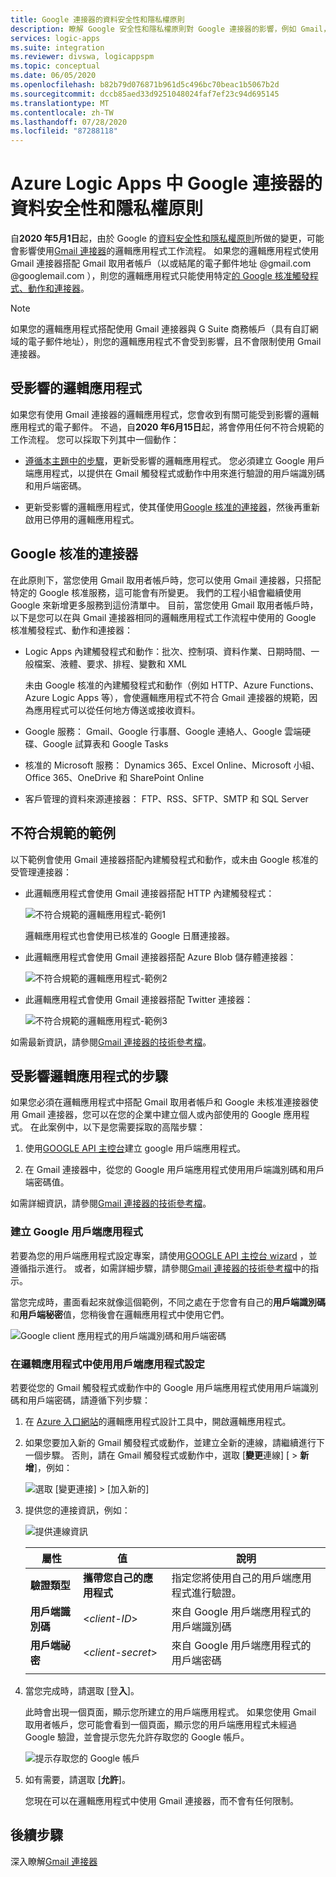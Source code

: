 ```yaml
---
title: Google 連接器的資料安全性和隱私權原則
description: 瞭解 Google 安全性和隱私權原則對 Google 連接器的影響，例如 Gmail，Azure Logic Apps
services: logic-apps
ms.suite: integration
ms.reviewer: divswa, logicappspm
ms.topic: conceptual
ms.date: 06/05/2020
ms.openlocfilehash: b82b79d076871b961d5c496bc70beac1b5067b2d
ms.sourcegitcommit: dccb85aed33d9251048024faf7ef23c94d695145
ms.translationtype: MT
ms.contentlocale: zh-TW
ms.lasthandoff: 07/28/2020
ms.locfileid: "87288118"
---
```

# <a name="data-security-and-privacy-policies-for-google-connectors-in-azure-logic-apps"></a>Azure Logic Apps 中 Google 連接器的資料安全性和隱私權原則

自**2020 年5月1日**起，由於 Google 的[資料安全性和隱私權原則](https://www.blog.google/technology/safety-security/project-strobe/)所做的變更，可能會影響使用[Gmail 連接器](/connectors/gmail/)的邏輯應用程式工作流程。 如果您的邏輯應用程式使用 Gmail 連接器搭配 Gmail 取用者帳戶（以或結尾的電子郵件地址 @gmail.com @googlemail.com ），則您的邏輯應用程式只能使用特定[的 Google 核准觸發程式、動作和連接器](#approved-connectors)。

> [!NOTE]
> 如果您的邏輯應用程式搭配使用 Gmail 連接器與 G Suite 商務帳戶（具有自訂網域的電子郵件地址），則您的邏輯應用程式不會受到影響，且不會限制使用 Gmail 連接器。

## <a name="affected-logic-apps"></a>受影響的邏輯應用程式

如果您有使用 Gmail 連接器的邏輯應用程式，您會收到有關可能受到影響的邏輯應用程式的電子郵件。 不過，自**2020 年6月15日**起，將會停用任何不符合規範的工作流程。 您可以採取下列其中一個動作：

* [遵循本主題中的步驟](#update-affected-workflows)，更新受影響的邏輯應用程式。 您必須建立 Google 用戶端應用程式，以提供在 Gmail 觸發程式或動作中用來進行驗證的用戶端識別碼和用戶端密碼。

* 更新受影響的邏輯應用程式，使其僅使用[Google 核准的連接器](#approved-connectors)，然後再重新啟用已停用的邏輯應用程式。

<a name="approved-connectors"></a>

## <a name="google-approved-connectors"></a>Google 核准的連接器

在此原則下，當您使用 Gmail 取用者帳戶時，您可以使用 Gmail 連接器，只搭配特定的 Google 核准服務，這可能會有所變更。 我們的工程小組會繼續使用 Google 來新增更多服務到這份清單中。 目前，當您使用 Gmail 取用者帳戶時，以下是您可以在與 Gmail 連接器相同的邏輯應用程式工作流程中使用的 Google 核准觸發程式、動作和連接器：

* Logic Apps 內建觸發程式和動作：批次、控制項、資料作業、日期時間、一般檔案、液體、要求、排程、變數和 XML

  未由 Google 核准的內建觸發程式和動作（例如 HTTP、Azure Functions、Azure Logic Apps 等），會使邏輯應用程式不符合 Gmail 連接器的規範，因為應用程式可以從任何地方傳送或接收資料。

* Google 服務： Gmail、Google 行事曆、Google 連絡人、Google 雲端硬碟、Google 試算表和 Google Tasks

* 核准的 Microsoft 服務： Dynamics 365、Excel Online、Microsoft 小組、Office 365、OneDrive 和 SharePoint Online

* 客戶管理的資料來源連接器： FTP、RSS、SFTP、SMTP 和 SQL Server

## <a name="non-compliant-examples"></a>不符合規範的範例

以下範例會使用 Gmail 連接器搭配內建觸發程式和動作，或未由 Google 核准的受管理連接器：

* 此邏輯應用程式會使用 Gmail 連接器搭配 HTTP 內建觸發程式：

  ![不符合規範的邏輯應用程式-範例1](./media/connectors-google-data-security-privacy-policy/not-compliant-logic-app-1.png)
  
  邏輯應用程式也會使用已核准的 Google 日曆連接器。

* 此邏輯應用程式會使用 Gmail 連接器搭配 Azure Blob 儲存體連接器：

  ![不符合規範的邏輯應用程式-範例2](./media/connectors-google-data-security-privacy-policy/not-compliant-logic-app-2.png)

* 此邏輯應用程式會使用 Gmail 連接器搭配 Twitter 連接器：

  ![不符合規範的邏輯應用程式-範例3](./media/connectors-google-data-security-privacy-policy/not-compliant-logic-app-3.png)

如需最新資訊，請參閱[Gmail 連接器的技術參考檔](/connectors/gmail/)。

<a name="update-affected-workflows"></a>

## <a name="steps-for-affected-logic-apps"></a>受影響邏輯應用程式的步驟

如果您必須在邏輯應用程式中搭配 Gmail 取用者帳戶和 Google 未核准連接器使用 Gmail 連接器，您可以在您的企業中建立個人或內部使用的 Google 應用程式。 在此案例中，以下是您需要採取的高階步驟：

1. 使用[GOOGLE API 主控台](https://console.developers.google.com)建立 google 用戶端應用程式。

1. 在 Gmail 連接器中，從您的 Google 用戶端應用程式使用用戶端識別碼和用戶端密碼值。

如需詳細資訊，請參閱[Gmail 連接器的技術參考檔](/connectors/gmail/#authentication-and-bring-your-own-application)。

### <a name="create-google-client-app"></a>建立 Google 用戶端應用程式

若要為您的用戶端應用程式設定專案，請使用[GOOGLE API 主控台 wizard](https://console.developers.google.com/start/api?id=gmail&credential=client_key) ，並遵循指示進行。 或者，如需詳細步驟，請參閱[Gmail 連接器的技術參考檔](/connectors/gmail/#authentication-and-bring-your-own-application)中的指示。

當您完成時，畫面看起來就像這個範例，不同之處在于您會有自己的**用戶端識別碼**和**用戶端秘密**值，您稍後會在邏輯應用程式中使用它們。

![Google client 應用程式的用戶端識別碼和用戶端密碼](./media/connectors-google-data-security-privacy-policy/google-api-console.png)

### <a name="use-client-app-settings-in-logic-app"></a>在邏輯應用程式中使用用戶端應用程式設定

若要從您的 Gmail 觸發程式或動作中的 Google 用戶端應用程式使用用戶端識別碼和用戶端密碼，請遵循下列步驟：

1. 在 [Azure 入口網站](https://portal.azure.com)的邏輯應用程式設計工具中，開啟邏輯應用程式。

1. 如果您要加入新的 Gmail 觸發程式或動作，並建立全新的連線，請繼續進行下一個步驟。 否則，請在 Gmail 觸發程式或動作中，選取 [**變更**連線] [  >  **新增**]，例如：

   ![選取 [變更連接] > [加入新的]](./media/connectors-google-data-security-privacy-policy/change-gmail-connection.png)

1. 提供您的連接資訊，例如：

   ![提供連線資訊](./media/connectors-google-data-security-privacy-policy/authentication-type-bring-your-own.png)

   | 屬性 | 值 | 說明 |
   |----------|-------|-------------|
   | **驗證類型** | **攜帶您自己的應用程式** | 指定您將使用自己的用戶端應用程式進行驗證。 |
   | **用戶端識別碼** | <*client-ID*> | 來自 Google 用戶端應用程式的用戶端識別碼 |
   | **用戶端祕密** | <*client-secret*> | 來自 Google 用戶端應用程式的用戶端密碼 |
   ||||

1. 當您完成時，請選取 [登**入**]。

   此時會出現一個頁面，顯示您所建立的用戶端應用程式。 如果您使用 Gmail 取用者帳戶，您可能會看到一個頁面，顯示您的用戶端應用程式未經過 Google 驗證，並會提示您先允許存取您的 Google 帳戶。

   ![提示存取您的 Google 帳戶](./media/connectors-google-data-security-privacy-policy/allow-access-authorized-domain.png)

1. 如有需要，請選取 [**允許**]。

   您現在可以在邏輯應用程式中使用 Gmail 連接器，而不會有任何限制。

## <a name="next-steps"></a>後續步驟

深入瞭解[Gmail 連接器](/connectors/gmail/)

